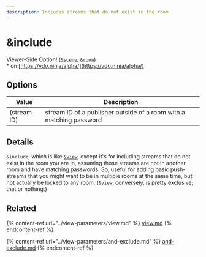 ```yaml
---
description: Includes streams that do not exist in the room
---
```


# \&include

Viewer-Side Option! ([`&scene`](../view-parameters/scene.md), [`&room`](../../general-settings/room.md))\
\* on [https://vdo.ninja/alpha/](https://vdo.ninja/alpha/)

## Options

| Value       | Description                                                         |
| ----------- | ------------------------------------------------------------------- |
| (stream ID) | stream ID of a publisher outside of a room with a matching password |

## Details

`&include`, which is like [`&view`](../view-parameters/view.md), except it's for including streams that do not exist in the room you are in, assuming those streams are not in another room and have matching passwords. So, useful for adding basic push-streams that you might want to be in multiple rooms at the same time, but not actually be locked to any room. ([`&view`](../view-parameters/view.md), conversely, is pretty exclusive; that or nothing.)

## Related

{% content-ref url="../view-parameters/view.md" %}
[view.md](../view-parameters/view.md)
{% endcontent-ref %}

{% content-ref url="../view-parameters/and-exclude.md" %}
[and-exclude.md](../view-parameters/and-exclude.md)
{% endcontent-ref %}
